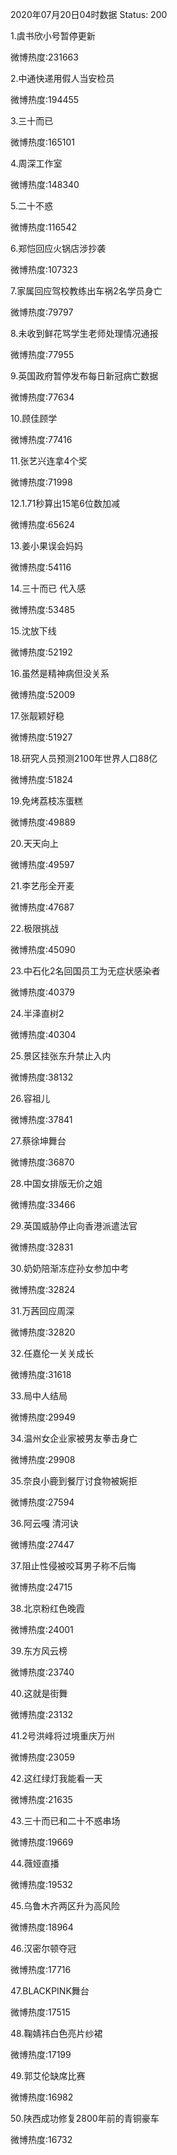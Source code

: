 2020年07月20日04时数据
Status: 200

1.虞书欣小号暂停更新

微博热度:231663

2.中通快递用假人当安检员

微博热度:194455

3.三十而已

微博热度:165101

4.周深工作室

微博热度:148340

5.二十不惑

微博热度:116542

6.郑恺回应火锅店涉抄袭

微博热度:107323

7.家属回应驾校教练出车祸2名学员身亡

微博热度:79797

8.未收到鲜花骂学生老师处理情况通报

微博热度:77955

9.英国政府暂停发布每日新冠病亡数据

微博热度:77634

10.顾佳顾学

微博热度:77416

11.张艺兴连拿4个奖

微博热度:71998

12.1.71秒算出15笔6位数加减

微博热度:65624

13.姜小果误会妈妈

微博热度:54116

14.三十而已 代入感

微博热度:53485

15.沈放下线

微博热度:52192

16.虽然是精神病但没关系

微博热度:52009

17.张靓颖好稳

微博热度:51927

18.研究人员预测2100年世界人口88亿

微博热度:51824

19.免烤荔枝冻蛋糕

微博热度:49889

20.天天向上

微博热度:49597

21.李艺彤全开麦

微博热度:47687

22.极限挑战

微博热度:45090

23.中石化2名回国员工为无症状感染者

微博热度:40379

24.半泽直树2

微博热度:40304

25.景区挂张东升禁止入内

微博热度:38132

26.容祖儿

微博热度:37841

27.蔡徐坤舞台

微博热度:36870

28.中国女排版无价之姐

微博热度:33466

29.英国威胁停止向香港派遣法官

微博热度:32831

30.奶奶陪渐冻症孙女参加中考

微博热度:32824

31.万茜回应周深

微博热度:32820

32.任嘉伦一关关成长

微博热度:31618

33.局中人结局

微博热度:29949

34.温州女企业家被男友拳击身亡

微博热度:29908

35.奈良小鹿到餐厅讨食物被婉拒

微博热度:27594

36.阿云嘎 清河诀

微博热度:27447

37.阻止性侵被咬耳男子称不后悔

微博热度:24715

38.北京粉红色晚霞

微博热度:24001

39.东方风云榜

微博热度:23740

40.这就是街舞

微博热度:23132

41.2号洪峰将过境重庆万州

微博热度:23059

42.这红绿灯我能看一天

微博热度:21635

43.三十而已和二十不惑串场

微博热度:19669

44.薇娅直播

微博热度:19532

45.乌鲁木齐两区升为高风险

微博热度:18964

46.汉密尔顿夺冠

微博热度:17716

47.BLACKPINK舞台

微博热度:17515

48.鞠婧祎白色亮片纱裙

微博热度:17199

49.郭艾伦缺席比赛

微博热度:16982

50.陕西成功修复2800年前的青铜豪车

微博热度:16732

